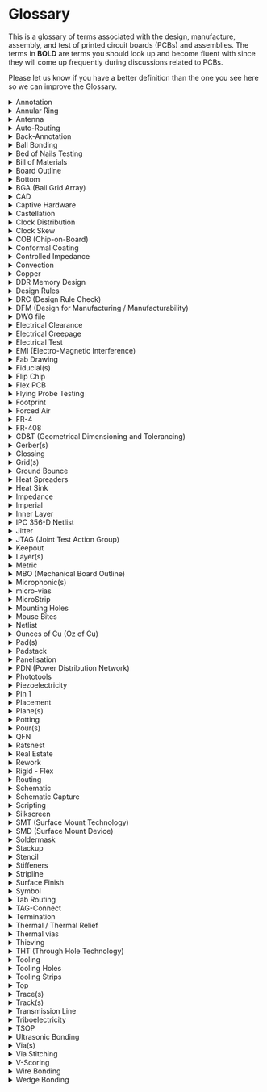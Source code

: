 # Glossary
 This is a glossary of terms associated with the design, manufacture, assembly, and test of printed circuit boards (PCBs) and assemblies. The terms in **BOLD** are terms you should look up and become fluent with since they will come up frequently during discussions related to PCBs.
 
 Please let us know if you have a better definition than the one you see here so we can improve the Glossary.
 
 <details>
    <summary>Annotation</summary>
    
    noun - the information added to a design that makes refering to things easier
            "I added the Q1 annotation."
    verb - the act of adding information (such as reference designators) to a design
           This can be done via automation or manually. It is often possible to add annotation to either the schematic or the board layout.
           "We annotated all components again to make things sequential."
</details>

<details>
   <summary>Annular Ring</summary>

    The area bounded by two circles.
</details>

 <details>
    <summary>Antenna</summary
     
    Stuff
 </details>
     
 <details>
    <summary>Auto-Routing</summary>
 
     Stuff
 </details>
 
 <details>
    <summary>Back-Annotation</summary>
 
    Stuff
 </details>
 
 <details>
    <summary>Ball Bonding</summary>
 
    Stuff
 </details>
 
 <details>
    <summary>Bed of Nails Testing</summary>
 
    Stuff
 </details>
 
 <details>
    <summary>Bill of Materials</summary>
 
    Stuff
 </details>
 
 <details>
    <summary>Board Outline</summary>
 
    Stuff
 </details>
 
 <details>
    <summary>Bottom</summary>
 
    Stuff
 </details>
 
 <details>
    <summary>BGA (Ball Grid Array)</summary>
 
    Stuff
 </details>
 
 <details>
    <summary>CAD</summary>
 
    Stuff
 </details>
 
 <details>
    <summary>Captive Hardware</summary>
 
    Stuff
 </details>
 
 <details>
    <summary>Castellation</summary>
 
    Stuff
 </details>
 
 <details>
    <summary>Clock Distribution</summary>
 
    Stuff
 </details>
 
 <details>
    <summary>Clock Skew</summary>
 
    Stuff
 </details>
 
 <details>
    <summary>COB (Chip-on-Board)</summary>
 
    Stuff
 </details>
 
 <details>
    <summary>Conformal Coating</summary>
 
    Stuff
 </details>
 
<details>
    <summary>Controlled Impedance</summary>
 
    Stuff
 </details>
 
 <details>
    <summary>Convection</summary>
 Stuff
 </details>
 
 <details>
    <summary>Copper</summary>
 Stuff
 </details>
 
 <details>
    <summary>DDR Memory Design</summary>
 Stuff
 </details>
 
 <details>
    <summary>Design Rules</summary>
 Stuff
 </details>
 
 <details>
    <summary>DRC (Design Rule Check)</summary>
 Stuff
 </details>
 
 <details>
    <summary>DFM (Design for Manufacturing / Manufacturability)</summary>
 Stuff
 </details>
 
 <details>
    <summary>DWG file</summary>
 Stuff
 </details>
 
 <details>
    <summary>Electrical Clearance</summary>
 Stuff
 </details>
 
 <details>
    <summary>Electrical Creepage</summary>
 Stuff
 </details>
 
 <details>
    <summary>Electrical Test</summary>
 Stuff
 </details>
 
 <details>
    <summary>EMI (Electro-Magnetic Interference)</summary>
 Stuff
 </details>
 
 <details>
    <summary>Fab Drawing</summary>
 Stuff
 </details>
 
 <details>
    <summary>Fiducial(s)</summary>
 Stuff
 </details>
 
 <details>
    <summary>Flip Chip</summary>
 Stuff
 </details>
 
 <details>
    <summary>Flex PCB</summary>
 Stuff
 </details>
 
 <details>
    <summary>Flying Probe Testing</summary>
 Stuff
 </details>
 
 <details>
    <summary>Footprint</summary>
 Stuff
 </details>
 
 <details>
    <summary>Forced Air</summary>
 Stuff
 </details>
 
 <details>
    <summary>FR-4</summary>
 Stuff
 </details>
 
 <details>
    <summary>FR-408</summary>
 Stuff
 </details>
 
 <details>
    <summary>GD&T (Geometrical Dimensioning and Tolerancing)</summary>
 Stuff
 </details>
 
 <details>
    <summary>Gerber(s)</summary>
 Stuff
 </details>
 
 <details>
    <summary>Glossing</summary>
 Stuff
 </details>
 
 <details>
    <summary>Grid(s)</summary>
 Stuff
 </details>
 
 <details>
    <summary>Ground Bounce</summary>
 Stuff
 </details>
 
 <details>
    <summary>Heat Spreaders</summary>
 Stuff
 </details>
 
 <details>
    <summary>Heat Sink</summary>
 Stuff
 </details>
 
 <details>
    <summary>Impedance</summary>
 Stuff
 </details>
 
 <details>
    <summary>Imperial</summary>
 Stuff
 </details>
 
 <details>
    <summary>Inner Layer</summary>
 Stuff
 </details>
 
 <details>
    <summary>IPC 356-D Netlist</summary>
 Stuff
 </details>
 
 <details>
    <summary>Jitter</summary>
 Stuff
 </details>
 
 <details>
    <summary>JTAG (Joint Test Action Group)</summary>
 Stuff
 </details>
 
 <details>
    <summary>Keepout</summary>
 Stuff
 </details>
 
 <details>
    <summary>Layer(s)</summary>
 Stuff
 </details>
 
 <details>
    <summary>Metric</summary>
 Stuff
 </details>
 
 <details>
    <summary>MBO (Mechanical Board Outline)</summary>
 Stuff
 </details>
 
 <details>
    <summary>Microphonic(s)</summary>
 Stuff
 </details>
 
 <details>
    <summary>micro-vias</summary>
 Stuff
 </details>
 
 <details>
    <summary>MicroStrip</summary>
 Stuff
 </details>
 
 <details>
    <summary>Mounting Holes</summary>
 Stuff
 </details>
 
 <details>
    <summary>Mouse Bites</summary>
 Stuff
 </details>
 
 <details>
    <summary>Netlist</summary>
 Stuff
 </details>
 
 <details>
    <summary>Ounces of Cu (Oz of Cu)</summary>
 Stuff
 </details>
 
 <details>
    <summary>Pad(s)</summary>
 Stuff
 </details>
 
 <details>
    <summary>Padstack</summary>
 Stuff
 </details>
 
 <details>
    <summary>Panelisation</summary>
 Stuff
 </details>
 
 <details>
    <summary>PDN (Power Distribution Network)</summary>
 Stuff
 </details>
 
 <details>
    <summary>Phototools</summary>
 Stuff
 </details>
 
 <details>
    <summary>Piezoelectricity</summary>
 Stuff
 </details>
 
 <details>
    <summary>Pin 1</summary>
 Stuff
 </details>
 
 <details>
    <summary>Placement</summary>
 Stuff
 </details>
 
 <details>
    <summary>Plane(s)</summary>
 Stuff
 </details>
 
 <details>
    <summary>Potting</summary>
 Stuff
 </details>
 
 <details>
    <summary>Pour(s)</summary>
 Stuff
 </details>
 
 <details>
    <summary>QFN</summary>
 Stuff
 </details>
 
 <details>
    <summary>Ratsnest</summary>
 Stuff
 </details>
 
 <details>
    <summary>Real Estate</summary>
 Stuff
 </details>
 
 <details>
    <summary>Rework</summary>
 Stuff
 </details>
 
 <details>
    <summary>Rigid - Flex</summary>
 Stuff
 </details>
 
 <details>
    <summary>Routing</summary>
 Stuff
 </details>
 
 <details>
    <summary>Schematic</summary>
 Stuff
 </details>
 
 <details>
    <summary>Schematic Capture</summary>
 Stuff
 </details>
 
 <details>
    <summary>Scripting</summary>
 Stuff
 </details>
 
 <details>
    <summary>Silkscreen</summary>
 Stuff
 </details>
 
 <details>
    <summary>SMT (Surface Mount Technology)</summary>
 Stuff
 </details>
 
 <details>
    <summary>SMD (Surface Mount Device)</summary>
 Stuff
 </details>
 
 <details>
    <summary>Soldermask</summary>
 Stuff
 </details>
 
 <details>
    <summary>Stackup</summary>
 Stuff
 </details>
 
 <details>
    <summary>Stencil</summary>
 Stuff
 </details>
 
 <details>
    <summary>Stiffeners</summary>
 Stuff
 </details>
 
 <details>
    <summary>Stripline</summary>
 Stuff
 </details>
 
 <details>
    <summary>Surface Finish</summary>
 Stuff
 </details>
 
 <details>
    <summary>Symbol</summary>
 Stuff
 </details>
 
 <details>
    <summary>Tab Routing</summary>
 Stuff
 </details>
 
 <details>
    <summary>TAG-Connect</summary>
 Stuff
 </details>
 
 <details>
    <summary>Termination</summary>
 Stuff
 </details>
 
 <details>
    <summary>Thermal / Thermal Relief</summary>
 Stuff
 </details>
 
 <details>
    <summary>Thermal vias</summary>
 Stuff
 </details>
 
 <details>
    <summary>Thieving</summary>
 Stuff
 </details>
 
 <details>
    <summary>THT (Through Hole Technology)</summary>
 Stuff
 </details>
 
 <details>
    <summary>Tooling</summary>
 Stuff
 </details>
 
 <details>
    <summary>Tooling Holes</summary>
 Stuff
 </details>
 
 <details>
    <summary>Tooling Strips</summary>
 Stuff
 </details>
 
 <details>
    <summary>Top</summary>
 Stuff
 </details>
 
 <details>
    <summary>Trace(s)</summary>
 Stuff
 </details>
 
 <details>
    <summary>Track(s)</summary>
 Stuff
 </details>
 
 <details>
    <summary>Transmission Line</summary>
 Stuff
 </details>
 
 <details>
    <summary>Triboelectricity</summary>
 Stuff
 </details>
 
 <details>
    <summary>TSOP</summary>
 Stuff
 </details>
 
 <details>
    <summary>Ultrasonic Bonding</summary>
 Stuff
 </details>
 
 <details>
    <summary>Via(s)</summary>
 Stuff
 </details>
 
 <details>
    <summary>Via Stitching</summary>
 Stuff
 </details>
 
 <details>
    <summary>V-Scoring</summary>
 Stuff
 </details>
 
 <details>
    <summary>Wire Bonding</summary>
 Stuff
 </details>
 
 <details>
    <summary>Wedge Bonding</summary>
 Stuff
 </details>
 
 
 
